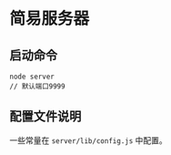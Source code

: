 # 简易服务器

## 启动命令

    node server
    // 默认端口9999
    
## 配置文件说明
    
一些常量在 `server/lib/config.js` 中配置。